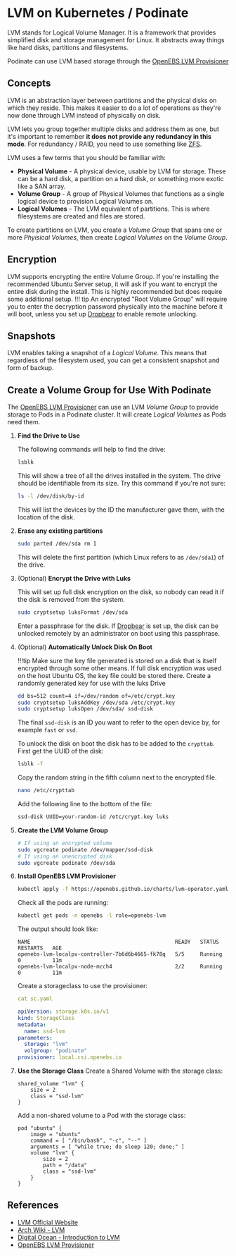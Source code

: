 # LVM on Kubernetes / Podinate
LVM stands for Logical Volume Manager. It is a framework that provides simplified disk and storage management for Linux. It abstracts away things like hard disks, partitions and filesystems. 

Podinate can use LVM based storage through the [OpenEBS LVM Provisioner](https://github.com/openebs/lvm-localpv)

## Concepts
LVM is an abstraction layer between partitions and the physical disks on which they reside. This makes it easier to do a lot of operations as they're now done through LVM instead of physically on disk.

LVM lets you group together multiple disks and address them as one, but it's important to remember **it does not provide any redundancy in this mode**. For redundancy / RAID, you need to use something like [ZFS](../ZFS).

LVM uses a few terms that you should be familiar with: 

- **Physical Volume** - A physical device, usable by LVM for storage. These can be a hard disk, a partition on a hard disk, or something more exotic like a SAN array. 
- **Volume Group** - A group of Physical Volumes that functions as a single logical device to provision Logical Volumes on. 
- **Logical Volumes** - The LVM equivalent of partitions. This is where filesystems are created and files are stored. 

To create partitions on LVM, you create a *Volume Group* that spans one or more *Phyisical Volumes*, then create *Logical Volumes* on the *Volume Group*.

## Encryption
LVM supports encrypting the entire Volume Group. If you're installing the recommended Ubuntu Server setup, it will ask if you want to encrypt the entire disk during the install. This is highly recommended but does require some additional setup. 
!!! tip 
    An encrypted "Root Volume Group" will require you to enter the decryption password physically into the machine before it will boot, unless you set up [Dropbear](../software/dropbear.md) to enable remote unlocking. 

## Snapshots
LVM enables taking a snapshot of a *Logical Volume*. This means that regardless of the filesystem used, you can get a consistent snapshot and form of backup.

## Create a Volume Group for Use With Podinate
The [OpenEBS LVM Provisioner](https://github.com/openebs/lvm-localpv) can use an LVM *Volume Group* to provide storage to Pods in a Podinate cluster. It will create *Logical Volumes* as Pods need them. 

1. **Find the Drive to Use**

    The following commands will help to find the drive:
    ```bash
    lsblk
    ```
    This will show a tree of all the drives installed in the system. The drive should be identifiable from its size. 
    Try this command if you're not sure: 
    ```bash
    ls -l /dev/disk/by-id
    ```
    This will list the devices by the ID the manufacturer gave them, with the location of the disk. 

1. **Erase any existing partitions**

    ```bash
    sudo parted /dev/sda rm 1
    ```
    This will delete the first partition (which Linux refers to as `/dev/sda1`) of the drive. 

1. (Optional) **Encrypt the Drive with Luks**

    This will set up full disk encryption on the disk, so nobody can read it if the disk is removed from the system. 
    ```bash
    sudo cryptsetup luksFormat /dev/sda
    ```
    Enter a passphrase for the disk. If [Dropbear](../software/dropbear.md) is set up, the disk can be unlocked remotely by an administrator on boot using this passphrase.

1. (Optional) **Automatically Unlock Disk On Boot**

    !!!tip
        Make sure the key file generated is stored on a disk that is itself encrypted through some other means. If full disk encryption was used on the host Ubuntu OS, the key file could be stored there. 
    Create a randomly generated key for use with the luks Drive
    ```bash
    dd bs=512 count=4 if=/dev/random of=/etc/crypt.key
    sudo cryptsetup luksAddKey /dev/sda /etc/crypt.key
    sudo cryptsetup luksOpen /dev/sda/ ssd-disk
    ```
    The final `ssd-disk` is an ID you want to refer to the open device by, for example `fast` or `ssd`.

    To unlock the disk on boot the disk has to be added to the `crypttab`. First get the UUID of the disk:
    ```bash
    lsblk -f 
    ```
    Copy the random string in the fifth column next to the encrypted file. 
    ```bash
    nano /etc/crypttab 
    ```
    Add the following line to the bottom of the file:
    ```bash
    ssd-disk UUID=your-random-id /etc/crypt.key luks
    ```

1. **Create the LVM Volume Group**
    ```bash
    # If using an encrypted volume
    sudo vgcreate podinate /dev/mapper/ssd-disk
    # If using an unencrypted disk
    sudo vgcreate podinate /dev/sda
    ```

1. **Install OpenEBS LVM Provisioner**
    
    ```bash
    kubectl apply -f https://openebs.github.io/charts/lvm-operator.yaml
    ```
    Check all the pods are running: 
    ```bash
    kubectl get pods -n openebs -l role=openebs-lvm
    ```
    The output should look like:
    ```
    NAME                                              READY   STATUS    RESTARTS   AGE
    openebs-lvm-localpv-controller-7b6d6b4665-fk78q   5/5     Running   0          11m
    openebs-lvm-localpv-node-mcch4                    2/2     Running   0          11m
    ```
    Create a storageclass to use the provisioner: 
    ```yaml
    cat sc.yaml 

    apiVersion: storage.k8s.io/v1
    kind: StorageClass
    metadata:
      name: ssd-lvm
    parameters:
      storage: "lvm"
      volgroup: "podinate"
    provisioner: local.csi.openebs.io
    ```

1. **Use the Storage Class**
    Create a Shared Volume with the storage class: 
    ```hcl
    shared_volume "lvm" {
        size = 2
        class = "ssd-lvm"
    }
    ```
    Add a non-shared volume to a Pod with the storage class:
    ```hcl
    pod "ubuntu" {
        image = "ubuntu"
        command = [ "/bin/bash", "-c", "--" ]
        arguments = [ "while true; do sleep 120; done;" ]
        volume "lvm" {
            size = 2
            path = "/data"
            class = "ssd-lvm"
        }
    }
    ```

## References
- [LVM Official Website](https://sourceware.org/lvm2/)
- [Arch Wiki - LVM](https://wiki.archlinux.org/title/LVM) 
- [Digital Ocean - Introduction to LVM](https://www.digitalocean.com/community/tutorials/an-introduction-to-lvm-concepts-terminology-and-operations)
- [OpenEBS LVM Provisioner](https://github.com/openebs/lvm-localpv)
